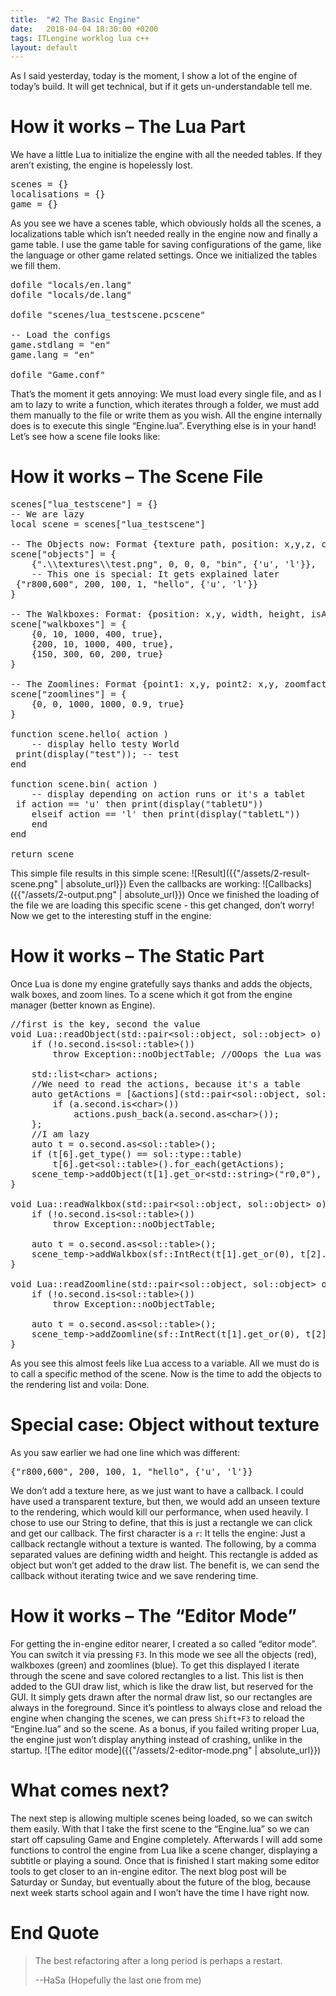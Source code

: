 ```yaml
---
title:  "#2 The Basic Engine"
date:   2018-04-04 18:30:00 +0200
tags: ITLengine worklog lua c++
layout: default
---
```


As I said yesterday, today is the moment, I show a lot of the engine of today’s build. It will get technical, but if it gets un-understandable tell me.

# How it works – The Lua Part #
We have a little Lua to initialize the engine with all the needed tables. If they aren’t existing, the engine is hopelessly lost.

<pre class="vs-code">scenes&nbsp;<span class="operator">=</span>&nbsp;{}
localisations&nbsp;<span class="operator">=</span>&nbsp;{}
game&nbsp;<span class="operator">=</span>&nbsp;{}</pre>

As you see we have a scenes table, which obviously holds all the scenes, a localizations table which isn’t needed really in the engine now and finally a game table.
I use the game table for saving configurations of the game, like the language or other game related settings.
Once we initialized the tables we fill them.

<pre class="vs-code"><span class="keyword">dofile</span>&nbsp;<span class="string">&quot;locals/en.lang&quot;</span>
<span class="keyword">dofile</span>&nbsp;<span class="string">&quot;locals/de.lang&quot;</span>
 
<span class="keyword">dofile</span>&nbsp;<span class="string">&quot;scenes/lua_testscene.pcscene&quot;</span>
 
<span class="comment">--&nbsp;Load&nbsp;the&nbsp;configs
</span>game.<span class="identifier">stdlang</span>&nbsp;<span class="operator">=</span>&nbsp;<span class="string">&quot;en&quot;</span>
game.<span class="identifier">lang</span>&nbsp;<span class="operator">=</span>&nbsp;<span class="string">&quot;en&quot;</span>
 
<span class="keyword">dofile</span>&nbsp;<span class="string">&quot;Game.conf&quot;</span></pre>

That’s the moment it gets annoying: We must load every single file, and as I am to lazy to write a function, which iterates through a folder, we must add them manually to the file or write them as you wish. All the engine internally does is to execute this single “Engine.lua”. Everything else is in your hand! Let’s see how a scene file looks like:

# How it works – The Scene File #

<pre class="vs-code">scenes[<span class="string">&quot;lua_testscene&quot;</span>]&nbsp;<span class="operator">=</span>&nbsp;{}
<span class="comment">--&nbsp;We&nbsp;are&nbsp;lazy
</span><span class="keyword">local</span>&nbsp;scene&nbsp;<span class="operator">=</span>&nbsp;scenes[<span class="string">&quot;lua_testscene&quot;</span>]
 
<span class="comment">--&nbsp;The&nbsp;Objects&nbsp;now:&nbsp;Format&nbsp;{texture&nbsp;path,&nbsp;position:&nbsp;x,y,z,&nbsp;callback&nbsp;(or&nbsp;nil),&nbsp;{actions&nbsp;(ether&nbsp;u&nbsp;or&nbsp;c)&nbsp;and/or&nbsp;l}&nbsp;(or&nbsp;nil)}
</span>scene[<span class="string">&quot;objects&quot;</span>]&nbsp;<span class="operator">=</span>&nbsp;{
	{<span class="string">&quot;.\\textures\\test.png&quot;</span>,&nbsp;<span class="number">0</span>,&nbsp;<span class="number">0</span>,&nbsp;<span class="number">0</span>,&nbsp;<span class="string">&quot;bin&quot;</span>,&nbsp;{<span class="string">&#39;u&#39;</span>,&nbsp;<span class="string">&#39;l&#39;</span>}},
	<span class="comment">--&nbsp;This&nbsp;one&nbsp;is&nbsp;special:&nbsp;It&nbsp;gets&nbsp;explained&nbsp;later
</span>	{<span class="string">&quot;r800,600&quot;</span>,&nbsp;<span class="number">200</span>,&nbsp;<span class="number">100</span>,&nbsp;<span class="number">1</span>,&nbsp;<span class="string">&quot;hello&quot;</span>,&nbsp;{<span class="string">&#39;u&#39;</span>,&nbsp;<span class="string">&#39;l&#39;</span>}}
}
 
<span class="comment">--&nbsp;The&nbsp;Walkboxes:&nbsp;Format:&nbsp;{position:&nbsp;x,y,&nbsp;width,&nbsp;height,&nbsp;isActive&nbsp;(bool)}
</span>scene[<span class="string">&quot;walkboxes&quot;</span>]&nbsp;<span class="operator">=</span>&nbsp;{
	{<span class="number">0</span>,&nbsp;<span class="number">10</span>,&nbsp;<span class="number">1000</span>,&nbsp;<span class="number">400</span>,&nbsp;<span class="keyword">true</span>},
	{<span class="number">200</span>,&nbsp;<span class="number">10</span>,&nbsp;<span class="number">1000</span>,&nbsp;<span class="number">400</span>,&nbsp;<span class="keyword">true</span>},
	{<span class="number">150</span>,&nbsp;<span class="number">300</span>,&nbsp;<span class="number">60</span>,&nbsp;<span class="number">200</span>,&nbsp;<span class="keyword">true</span>}
}
 
<span class="comment">--&nbsp;The&nbsp;Zoomlines:&nbsp;Format&nbsp;{point1:&nbsp;x,y,&nbsp;point2:&nbsp;x,y,&nbsp;zoomfactor,&nbsp;isActive}
</span>scene[<span class="string">&quot;zoomlines&quot;</span>]&nbsp;<span class="operator">=</span>&nbsp;{
	{<span class="number">0</span>,&nbsp;<span class="number">0</span>,&nbsp;<span class="number">1000</span>,&nbsp;<span class="number">1000</span>,&nbsp;<span class="number">0.9</span>,&nbsp;<span class="keyword">true</span>}
}
 
<span class="keyword">function</span>&nbsp;<span class="type">scene.hello</span><span class="operator">(</span><span class="identifier">&nbsp;action&nbsp;</span><span class="operator">)</span>
	<span class="comment">--&nbsp;display&nbsp;hello&nbsp;testy&nbsp;World&nbsp;
</span>	<span class="keyword">print</span>(<span class="keyword">display</span>(<span class="string">&quot;test&quot;</span>));&nbsp;<span class="comment">--&nbsp;test
</span><span class="keyword">end</span>
 
<span class="keyword">function</span>&nbsp;<span class="type">scene.bin</span><span class="operator">(</span><span class="identifier">&nbsp;action&nbsp;</span><span class="operator">)</span>
	<span class="comment">--&nbsp;display&nbsp;depending&nbsp;on&nbsp;action&nbsp;runs&nbsp;or&nbsp;it&#39;s&nbsp;a&nbsp;tablet
</span>	<span class="keyword">if</span>&nbsp;action&nbsp;<span class="operator">==</span>&nbsp;<span class="string">&#39;u&#39;</span>&nbsp;<span class="keyword">then</span>&nbsp;<span class="keyword">print</span>(<span class="keyword">display</span>(<span class="string">&quot;tabletU&quot;</span>))
	<span class="keyword">elseif</span>&nbsp;action&nbsp;<span class="operator">==</span>&nbsp;<span class="string">&#39;l&#39;</span>&nbsp;<span class="keyword">then</span>&nbsp;<span class="keyword">print</span>(<span class="keyword">display</span>(<span class="string">&quot;tabletL&quot;</span>))
	<span class="keyword">end</span>
<span class="keyword">end</span>
 
<span class="keyword">return</span>&nbsp;scene</pre>

This simple file results in this simple scene:
![Result]({{"/assets/2-result-scene.png" | absolute_url}})
Even the callbacks are working:
![Callbacks]({{"/assets/2-output.png" | absolute_url}})
Once we finished the loading of the file we are loading this specific scene - this get changed, don’t worry! Now we get to the interesting stuff in the engine:

# How it works – The Static Part #
Once Lua is done my engine gratefully says thanks and adds the objects, walk boxes, and zoom lines. To a scene which it got from the engine manager (better known as Engine).

<pre class="vs-code"><span class="comment">//first&nbsp;is&nbsp;the&nbsp;key,&nbsp;second&nbsp;the&nbsp;value</span>
<span class="keyword">void</span>&nbsp;<span class="cppType">Lua</span><span class="operator">::</span><span class="cppMemberFunction">readObject</span><span class="operator">(</span><span class="cppNamespace">std</span><span class="operator">::</span><span class="cppType">pair</span><span class="operator">&lt;</span><span class="cppNamespace">sol</span><span class="operator">::</span><span class="cppType">object</span><span class="operator">,</span>&nbsp;<span class="cppNamespace">sol</span><span class="operator">::</span><span class="cppType">object</span><span class="operator">&gt;</span>&nbsp;<span class="cppParameter">o</span><span class="operator">)</span>&nbsp;<span class="operator">{</span>
	<span class="keyword">if</span>&nbsp;<span class="operator">(!</span><span class="cppParameter">o</span><span class="operator">.</span><span class="cppMemberField">second</span><span class="operator">.</span><span class="cppMemberFunction">is</span><span class="operator">&lt;</span><span class="cppNamespace">sol</span><span class="operator">::</span><span class="cppType">table</span><span class="operator">&gt;())</span>
		<span class="keyword">throw</span>&nbsp;<span class="cppType">Exception</span><span class="operator">::</span><span class="cppEnumerator">noObjectTable</span><span class="operator">;</span>&nbsp;<span class="comment">//OOops&nbsp;the&nbsp;Lua&nbsp;was&nbsp;wrong</span>
 
	<span class="cppNamespace">std</span><span class="operator">::</span><span class="cppType">list</span><span class="operator">&lt;</span><span class="keyword">char</span><span class="operator">&gt;</span>&nbsp;<span class="cppLocalVariable">actions</span><span class="operator">;</span>
	<span class="comment">//We&nbsp;need&nbsp;to&nbsp;read&nbsp;the&nbsp;actions,&nbsp;because&nbsp;it&#39;s&nbsp;a&nbsp;table</span>
	<span class="keyword">auto</span>&nbsp;<span class="cppLocalVariable">getActions</span>&nbsp;<span class="operator">=</span>&nbsp;<span class="operator">[&amp;</span><span class="cppLocalVariable">actions</span><span class="operator">](</span><span class="cppNamespace">std</span><span class="operator">::</span><span class="cppType">pair</span><span class="operator">&lt;</span><span class="cppNamespace">sol</span><span class="operator">::</span><span class="cppType">object</span><span class="operator">,</span>&nbsp;<span class="cppNamespace">sol</span><span class="operator">::</span><span class="cppType">object</span><span class="operator">&gt;</span>&nbsp;<span class="cppParameter">a</span><span class="operator">)</span>&nbsp;<span class="operator">{</span>
		<span class="keyword">if</span>&nbsp;<span class="operator">(</span><span class="cppParameter">a</span><span class="operator">.</span><span class="cppMemberField">second</span><span class="operator">.</span><span class="cppMemberFunction">is</span><span class="operator">&lt;</span><span class="keyword">char</span><span class="operator">&gt;())</span>
			<span class="cppLocalVariable">actions</span><span class="operator">.</span><span class="cppMemberFunction">push_back</span><span class="operator">(</span><span class="cppParameter">a</span><span class="operator">.</span><span class="cppMemberField">second</span><span class="operator">.</span><span class="cppMemberFunction">as</span><span class="operator">&lt;</span><span class="keyword">char</span><span class="operator">&gt;());</span>
	<span class="operator">};</span>
	<span class="comment">//I&nbsp;am&nbsp;lazy</span>
	<span class="keyword">auto</span>&nbsp;<span class="cppLocalVariable">t</span>&nbsp;<span class="operator">=</span>&nbsp;<span class="cppParameter">o</span><span class="operator">.</span><span class="cppMemberField">second</span><span class="operator">.</span><span class="cppMemberFunction">as</span><span class="operator">&lt;</span><span class="cppNamespace">sol</span><span class="operator">::</span><span class="cppType">table</span><span class="operator">&gt;();</span>
	<span class="keyword">if</span>&nbsp;<span class="operator">(</span><span class="cppLocalVariable">t</span><span class="cppMemberOperator">[</span><span class="number">6</span><span class="cppMemberOperator">]</span><span class="operator">.</span><span class="cppMemberFunction">get_type</span><span class="operator">()</span>&nbsp;<span class="operator">==</span>&nbsp;<span class="cppNamespace">sol</span><span class="operator">::</span><span class="cppType">type</span><span class="operator">::</span><span class="cppEnumerator">table</span><span class="operator">)</span>
		<span class="cppLocalVariable">t</span><span class="cppMemberOperator">[</span><span class="number">6</span><span class="cppMemberOperator">]</span><span class="operator">.</span><span class="cppMemberFunction">get</span><span class="operator">&lt;</span><span class="cppNamespace">sol</span><span class="operator">::</span><span class="cppType">table</span><span class="operator">&gt;().</span><span class="cppMemberFunction">for_each</span><span class="operator">(</span><span class="cppLocalVariable">getActions</span><span class="operator">);</span>
	<span class="cppMemberField">scene_temp</span><span class="operator">-&gt;</span><span class="cppMemberFunction">addObject</span><span class="operator">(</span><span class="cppLocalVariable">t</span><span class="cppMemberOperator">[</span><span class="number">1</span><span class="cppMemberOperator">]</span><span class="operator">.</span><span class="cppMemberFunction">get_or</span><span class="operator">&lt;</span><span class="cppNamespace">std</span><span class="operator">::</span><span class="cppType">string</span><span class="operator">&gt;(</span><span class="string">&quot;r0,0&quot;</span><span class="operator">),</span>&nbsp;<span class="cppNamespace">sf</span><span class="operator">::</span><span class="cppType">Vector3i</span><span class="operator">(</span><span class="cppLocalVariable">t</span><span class="cppMemberOperator">[</span><span class="number">2</span><span class="cppMemberOperator">]</span><span class="operator">.</span><span class="cppMemberFunction">get_or</span><span class="operator">(</span><span class="number">0</span><span class="operator">),</span>&nbsp;<span class="cppLocalVariable">t</span><span class="cppMemberOperator">[</span><span class="number">3</span><span class="cppMemberOperator">]</span><span class="operator">.</span><span class="cppMemberFunction">get_or</span><span class="operator">(</span><span class="number">0</span><span class="operator">),</span>&nbsp;<span class="cppLocalVariable">t</span><span class="cppMemberOperator">[</span><span class="number">4</span><span class="cppMemberOperator">]</span><span class="operator">.</span><span class="cppMemberFunction">get_or</span><span class="operator">(</span><span class="number">0</span><span class="operator">)),</span>&nbsp;<span class="cppLocalVariable">t</span><span class="cppMemberOperator">[</span><span class="number">5</span><span class="cppMemberOperator">]</span><span class="operator">.</span><span class="cppMemberFunction">get_or</span><span class="operator">&lt;</span><span class="cppNamespace">std</span><span class="operator">::</span><span class="cppType">string</span><span class="operator">&gt;(</span><span class="string">&quot;&quot;</span><span class="operator">),</span>&nbsp;<span class="cppLocalVariable">actions</span><span class="operator">);</span>
<span class="operator">}</span>
 
<span class="keyword">void</span>&nbsp;<span class="cppType">Lua</span><span class="operator">::</span><span class="cppMemberFunction">readWalkbox</span><span class="operator">(</span><span class="cppNamespace">std</span><span class="operator">::</span><span class="cppType">pair</span><span class="operator">&lt;</span><span class="cppNamespace">sol</span><span class="operator">::</span><span class="cppType">object</span><span class="operator">,</span>&nbsp;<span class="cppNamespace">sol</span><span class="operator">::</span><span class="cppType">object</span><span class="operator">&gt;</span>&nbsp;<span class="cppParameter">o</span><span class="operator">)</span>&nbsp;<span class="operator">{</span>
	<span class="keyword">if</span>&nbsp;<span class="operator">(!</span><span class="cppParameter">o</span><span class="operator">.</span><span class="cppMemberField">second</span><span class="operator">.</span><span class="cppMemberFunction">is</span><span class="operator">&lt;</span><span class="cppNamespace">sol</span><span class="operator">::</span><span class="cppType">table</span><span class="operator">&gt;())</span>
		<span class="keyword">throw</span>&nbsp;<span class="cppType">Exception</span><span class="operator">::</span><span class="cppEnumerator">noObjectTable</span><span class="operator">;</span>
 
	<span class="keyword">auto</span>&nbsp;<span class="cppLocalVariable">t</span>&nbsp;<span class="operator">=</span>&nbsp;<span class="cppParameter">o</span><span class="operator">.</span><span class="cppMemberField">second</span><span class="operator">.</span><span class="cppMemberFunction">as</span><span class="operator">&lt;</span><span class="cppNamespace">sol</span><span class="operator">::</span><span class="cppType">table</span><span class="operator">&gt;();</span>
	<span class="cppMemberField">scene_temp</span><span class="operator">-&gt;</span><span class="cppMemberFunction">addWalkbox</span><span class="operator">(</span><span class="cppNamespace">sf</span><span class="operator">::</span><span class="cppType">IntRect</span><span class="operator">(</span><span class="cppLocalVariable">t</span><span class="cppMemberOperator">[</span><span class="number">1</span><span class="cppMemberOperator">]</span><span class="operator">.</span><span class="cppMemberFunction">get_or</span><span class="operator">(</span><span class="number">0</span><span class="operator">),</span>&nbsp;<span class="cppLocalVariable">t</span><span class="cppMemberOperator">[</span><span class="number">2</span><span class="cppMemberOperator">]</span><span class="operator">.</span><span class="cppMemberFunction">get_or</span><span class="operator">(</span><span class="number">0</span><span class="operator">),</span>&nbsp;<span class="cppLocalVariable">t</span><span class="cppMemberOperator">[</span><span class="number">3</span><span class="cppMemberOperator">]</span><span class="operator">.</span><span class="cppMemberFunction">get_or</span><span class="operator">(</span><span class="number">0</span><span class="operator">),</span>&nbsp;<span class="cppLocalVariable">t</span><span class="cppMemberOperator">[</span><span class="number">4</span><span class="cppMemberOperator">]</span><span class="operator">.</span><span class="cppMemberFunction">get_or</span><span class="operator">(</span><span class="number">0</span><span class="operator">)),</span>&nbsp;<span class="cppLocalVariable">t</span><span class="cppMemberOperator">[</span><span class="number">5</span><span class="cppMemberOperator">]</span><span class="operator">.</span><span class="cppMemberFunction">get_or</span><span class="operator">(</span><span class="keyword">true</span><span class="operator">));</span>
<span class="operator">}</span>
 
<span class="keyword">void</span>&nbsp;<span class="cppType">Lua</span><span class="operator">::</span><span class="cppMemberFunction">readZoomline</span><span class="operator">(</span><span class="cppNamespace">std</span><span class="operator">::</span><span class="cppType">pair</span><span class="operator">&lt;</span><span class="cppNamespace">sol</span><span class="operator">::</span><span class="cppType">object</span><span class="operator">,</span>&nbsp;<span class="cppNamespace">sol</span><span class="operator">::</span><span class="cppType">object</span><span class="operator">&gt;</span>&nbsp;<span class="cppParameter">o</span><span class="operator">)</span>&nbsp;<span class="operator">{</span>
	<span class="keyword">if</span>&nbsp;<span class="operator">(!</span><span class="cppParameter">o</span><span class="operator">.</span><span class="cppMemberField">second</span><span class="operator">.</span><span class="cppMemberFunction">is</span><span class="operator">&lt;</span><span class="cppNamespace">sol</span><span class="operator">::</span><span class="cppType">table</span><span class="operator">&gt;())</span>
		<span class="keyword">throw</span>&nbsp;<span class="cppType">Exception</span><span class="operator">::</span><span class="cppEnumerator">noObjectTable</span><span class="operator">;</span>
 
	<span class="keyword">auto</span>&nbsp;<span class="cppLocalVariable">t</span>&nbsp;<span class="operator">=</span>&nbsp;<span class="cppParameter">o</span><span class="operator">.</span><span class="cppMemberField">second</span><span class="operator">.</span><span class="cppMemberFunction">as</span><span class="operator">&lt;</span><span class="cppNamespace">sol</span><span class="operator">::</span><span class="cppType">table</span><span class="operator">&gt;();</span>
	<span class="cppMemberField">scene_temp</span><span class="operator">-&gt;</span><span class="cppMemberFunction">addZoomline</span><span class="operator">(</span><span class="cppNamespace">sf</span><span class="operator">::</span><span class="cppType">IntRect</span><span class="operator">(</span><span class="cppLocalVariable">t</span><span class="cppMemberOperator">[</span><span class="number">1</span><span class="cppMemberOperator">]</span><span class="operator">.</span><span class="cppMemberFunction">get_or</span><span class="operator">(</span><span class="number">0</span><span class="operator">),</span>&nbsp;<span class="cppLocalVariable">t</span><span class="cppMemberOperator">[</span><span class="number">2</span><span class="cppMemberOperator">]</span><span class="operator">.</span><span class="cppMemberFunction">get_or</span><span class="operator">(</span><span class="number">0</span><span class="operator">),</span>&nbsp;<span class="cppLocalVariable">t</span><span class="cppMemberOperator">[</span><span class="number">3</span><span class="cppMemberOperator">]</span><span class="operator">.</span><span class="cppMemberFunction">get_or</span><span class="operator">(</span><span class="number">0</span><span class="operator">),</span>&nbsp;<span class="cppLocalVariable">t</span><span class="cppMemberOperator">[</span><span class="number">4</span><span class="cppMemberOperator">]</span><span class="operator">.</span><span class="cppMemberFunction">get_or</span><span class="operator">(</span><span class="number">0</span><span class="operator">)),</span>&nbsp;<span class="cppLocalVariable">t</span><span class="cppMemberOperator">[</span><span class="number">5</span><span class="cppMemberOperator">]</span><span class="operator">.</span><span class="cppMemberFunction">get_or</span><span class="operator">&lt;</span><span class="keyword">float</span><span class="operator">&gt;(</span><span class="number">0</span><span class="operator">),</span>&nbsp;<span class="cppLocalVariable">t</span><span class="cppMemberOperator">[</span><span class="number">6</span><span class="cppMemberOperator">]</span><span class="operator">.</span><span class="cppMemberFunction">get_or</span><span class="operator">(</span><span class="keyword">true</span><span class="operator">));</span>
<span class="operator">}</span></pre>

As you see this almost feels like Lua access to a variable. All we must do is to call a specific method of the scene. Now is the time to add the objects to the rendering list and voila: Done. 
# Special case: Object without texture #
As you saw earlier we had one line which was different: 

<pre class="vs-code">{<span class="string">&quot;r800,600&quot;</span>,&nbsp;<span class="number">200</span>,&nbsp;<span class="number">100</span>,&nbsp;<span class="number">1</span>,&nbsp;<span class="string">&quot;hello&quot;</span>,&nbsp;{<span class="string">&#39;u&#39;</span>,&nbsp;<span class="string">&#39;l&#39;</span>}}
</pre>

We don’t add a texture here, as we just want to have a callback. I could have used a transparent texture, but then, we would add an unseen texture to the rendering, which would kill our performance, when used heavily. I chose to use our String to define, that this is just a rectangle we can click and get our callback. The first character is a `r`: It tells the engine: Just a callback rectangle without a texture is wanted. The following, by a comma separated values are defining width and height. This rectangle is added as object but won’t get added to the draw list. The benefit is, we can send the callback without iterating twice and we save rendering time. 

# How it works – The “Editor Mode” #
For getting the in-engine editor nearer, I created a so called “editor mode”. You can switch it via pressing `F3`. In this mode we see all the objects (red), walkboxes (green) and zoomlines (blue). To get this displayed I iterate through the scene and save colored rectangles to a list. This list is then added to the GUI draw list, which is like the draw list, but reserved for the GUI. It simply gets drawn after the normal draw list, so our rectangles are always in the foreground. Since it’s pointless to always close and reload the engine when changing the scenes, we can press `Shift+F3` to reload the “Engine.lua” and so the scene. As a bonus, if you failed writing proper Lua, the engine just won’t display anything instead of crashing, unlike in the startup.
![The editor mode]({{"/assets/2-editor-mode.png" | absolute_url}})

# What comes next? #
The next step is allowing multiple scenes being loaded, so we can switch them easily. With that I take the first scene to the “Engine.lua” so we can start off capsuling Game and Engine completely. Afterwards I will add some functions to control the engine from Lua like a scene changer, displaying a subtitle or playing a sound. Once that is finished I start making some editor tools to get closer to an in-engine editor. The next blog post will be Saturday or Sunday, but eventually about the future of the blog, because next week starts school again and I won’t have the time I have right now.

# End Quote #
>The best refactoring after a long period is perhaps a restart.
>
> --HaSa (Hopefully the last one from me)
